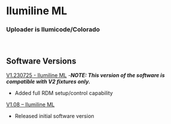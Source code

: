 # Ilumiline ML

### Uploader is Ilumicode/Colorado 
&nbsp;

## Software Versions

[V1.230725 - Ilumiline ML](https://github.com/CHAUVET-ILUMINARC/ILUMILINEML/blob/1072749d46e2a3da0731d6a944e428538e783e6e/firmware/V1.230725.zip)
-***NOTE: This version of the software is compatible with V2 fixtures only.***
- Added full RDM setup/control capability

[V1.08 – Ilumiline ML](https://github.com/CHAUVET-ILUMINARC/ILUMILINEML/blob/1072749d46e2a3da0731d6a944e428538e783e6e/firmware/V1.08_220301.zip)
- Released initial software version

